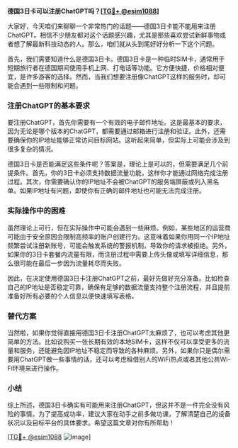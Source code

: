 **德国3日卡可以注册ChatGPT吗？[[TG💪+ @esim1088](https://t.me/s/esim1088)]**

大家好，今天咱们来聊聊一个非常热门的话题——德国3日卡能不能用来注册ChatGPT。相信不少朋友都对这个话题感兴趣，尤其是那些喜欢尝试新鲜事物或者想了解最新科技动态的人。那么，咱们就从头到尾好好分析一下这个问题。

首先，我们需要知道什么是德国3日卡。德国3日卡是一种临时SIM卡，通常用于短期旅行者在德国期间使用手机上网、打电话等功能。它方便快捷，价格相对便宜，是许多游客的选择。然而，当我们想要注册像ChatGPT这样的服务时，却可能会遇到一些限制和问题。

### 注册ChatGPT的基本要求

要注册ChatGPT，首先你需要有一个有效的电子邮件地址。这是最基本的要求，因为无论是哪个版本的ChatGPT，都需要通过邮箱进行注册和验证。此外，还需要确保你的IP地址能够正常访问目标网站。这听起来简单，但实际上可能会涉及到很多复杂的情况。

德国3日卡是否能满足这些条件呢？答案是，理论上是可以的，但需要满足几个前提条件。首先，你的3日卡必须支持数据流量功能，这样你才能通过网络完成注册过程。其次，你需要确认你的IP地址不会被ChatGPT的服务端屏蔽或列入黑名单。如果IP地址有问题，即使你有正确的邮件地址也可能无法完成注册。

### 实际操作中的困难

虽然理论上可行，但在实际操作中可能会遇到一些麻烦。例如，某些地区的运营商可能由于安全原因会限制高频率的账户创建行为。这意味着如果你用同一个IP地址频繁尝试注册新账号，可能会触发系统的警报机制，导致你的请求被拒绝。另外，如果你的3日卡套餐内流量有限，而注册过程中需要上传头像或填写详细信息，那么很可能在最后一步因为流量耗尽而失败。

因此，在决定使用德国3日卡注册ChatGPT之前，最好先做好充分准备。比如检查自己的IP地址是否稳定可靠，确保有足够的数据流量支持整个注册流程，并且提前准备好所有必要的个人信息以便快速填写表格。

### 替代方案

当然啦，如果你觉得直接用德国3日卡注册ChatGPT太麻烦了，也可以考虑其他更简单的方法。比如说购买一张长期有效的本地SIM卡，这样不仅可以享受更多的流量和服务，还能避免因IP地址不稳定而导致的各种麻烦。另外，如果你只是偶尔需要用ChatGPT做一些事情的话，还可以考虑租借别人的WiFi热点或者其他公共Wi-Fi环境来进行操作。

### 小结

综上所述，德国3日卡确实有可能用来注册ChatGPT，但这并不是一件完全没有风险的事情。为了提高成功率，建议大家在动手之前多做功课，了解清楚自己的设备状况以及目标平台的具体要求。希望这篇文章对你有所帮助！

[[TG💪+ @esim1088](https://t.me/s/esim1088) ![Image](https://i.postimg.cc/4NQfJmqS/Snipaste-2025-05-13-00-14-12.png)]